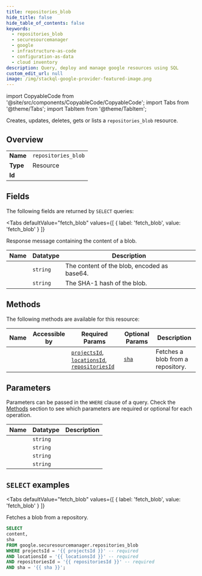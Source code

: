```yaml
--- 
title: repositories_blob
hide_title: false
hide_table_of_contents: false
keywords:
  - repositories_blob
  - securesourcemanager
  - google
  - infrastructure-as-code
  - configuration-as-data
  - cloud inventory
description: Query, deploy and manage google resources using SQL
custom_edit_url: null
image: /img/stackql-google-provider-featured-image.png
---
```


import CopyableCode from '@site/src/components/CopyableCode/CopyableCode';
import Tabs from '@theme/Tabs';
import TabItem from '@theme/TabItem';

Creates, updates, deletes, gets or lists a <code>repositories_blob</code> resource.

## Overview
<table><tbody>
<tr><td><b>Name</b></td><td><code>repositories_blob</code></td></tr>
<tr><td><b>Type</b></td><td>Resource</td></tr>
<tr><td><b>Id</b></td><td><CopyableCode code="google.securesourcemanager.repositories_blob" /></td></tr>
</tbody></table>

## Fields

The following fields are returned by `SELECT` queries:

<Tabs
    defaultValue="fetch_blob"
    values={[
        { label: 'fetch_blob', value: 'fetch_blob' }
    ]}
>
<TabItem value="fetch_blob">

Response message containing the content of a blob.

<table>
<thead>
    <tr>
    <th>Name</th>
    <th>Datatype</th>
    <th>Description</th>
    </tr>
</thead>
<tbody>
<tr>
    <td><CopyableCode code="content" /></td>
    <td><code>string</code></td>
    <td>The content of the blob, encoded as base64.</td>
</tr>
<tr>
    <td><CopyableCode code="sha" /></td>
    <td><code>string</code></td>
    <td>The SHA-1 hash of the blob.</td>
</tr>
</tbody>
</table>
</TabItem>
</Tabs>

## Methods

The following methods are available for this resource:

<table>
<thead>
    <tr>
    <th>Name</th>
    <th>Accessible by</th>
    <th>Required Params</th>
    <th>Optional Params</th>
    <th>Description</th>
    </tr>
</thead>
<tbody>
<tr>
    <td><a href="#fetch_blob"><CopyableCode code="fetch_blob" /></a></td>
    <td><CopyableCode code="select" /></td>
    <td><a href="#parameter-projectsId"><code>projectsId</code></a>, <a href="#parameter-locationsId"><code>locationsId</code></a>, <a href="#parameter-repositoriesId"><code>repositoriesId</code></a></td>
    <td><a href="#parameter-sha"><code>sha</code></a></td>
    <td>Fetches a blob from a repository.</td>
</tr>
</tbody>
</table>

## Parameters

Parameters can be passed in the `WHERE` clause of a query. Check the [Methods](#methods) section to see which parameters are required or optional for each operation.

<table>
<thead>
    <tr>
    <th>Name</th>
    <th>Datatype</th>
    <th>Description</th>
    </tr>
</thead>
<tbody>
<tr id="parameter-locationsId">
    <td><CopyableCode code="locationsId" /></td>
    <td><code>string</code></td>
    <td></td>
</tr>
<tr id="parameter-projectsId">
    <td><CopyableCode code="projectsId" /></td>
    <td><code>string</code></td>
    <td></td>
</tr>
<tr id="parameter-repositoriesId">
    <td><CopyableCode code="repositoriesId" /></td>
    <td><code>string</code></td>
    <td></td>
</tr>
<tr id="parameter-sha">
    <td><CopyableCode code="sha" /></td>
    <td><code>string</code></td>
    <td></td>
</tr>
</tbody>
</table>

## `SELECT` examples

<Tabs
    defaultValue="fetch_blob"
    values={[
        { label: 'fetch_blob', value: 'fetch_blob' }
    ]}
>
<TabItem value="fetch_blob">

Fetches a blob from a repository.

```sql
SELECT
content,
sha
FROM google.securesourcemanager.repositories_blob
WHERE projectsId = '{{ projectsId }}' -- required
AND locationsId = '{{ locationsId }}' -- required
AND repositoriesId = '{{ repositoriesId }}' -- required
AND sha = '{{ sha }}';
```
</TabItem>
</Tabs>
